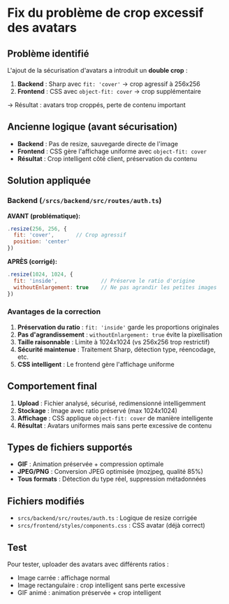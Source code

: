 # Fix du problème de crop excessif des avatars

## Problème identifié

L'ajout de la sécurisation d'avatars a introduit un **double crop** :
1. **Backend** : Sharp avec `fit: 'cover'` → crop agressif à 256x256  
2. **Frontend** : CSS avec `object-fit: cover` → crop supplémentaire  

→ Résultat : avatars trop croppés, perte de contenu important

## Ancienne logique (avant sécurisation)

- **Backend** : Pas de resize, sauvegarde directe de l'image
- **Frontend** : CSS gère l'affichage uniforme avec `object-fit: cover`
- **Résultat** : Crop intelligent côté client, préservation du contenu

## Solution appliquée

### Backend (`/srcs/backend/src/routes/auth.ts`)

**AVANT (problématique):**
```javascript
.resize(256, 256, { 
  fit: 'cover',       // Crop agressif
  position: 'center'  
})
```

**APRÈS (corrigé):**
```javascript
.resize(1024, 1024, { 
  fit: 'inside',              // Préserve le ratio d'origine
  withoutEnlargement: true    // Ne pas agrandir les petites images
})
```

### Avantages de la correction

1. **Préservation du ratio** : `fit: 'inside'` garde les proportions originales
2. **Pas d'agrandissement** : `withoutEnlargement: true` évite la pixellisation  
3. **Taille raisonnable** : Limite à 1024x1024 (vs 256x256 trop restrictif)
4. **Sécurité maintenue** : Traitement Sharp, détection type, réencodage, etc.
5. **CSS intelligent** : Le frontend gère l'affichage uniforme

## Comportement final

1. **Upload** : Fichier analysé, sécurisé, redimensionné intelligemment
2. **Stockage** : Image avec ratio préservé (max 1024x1024)  
3. **Affichage** : CSS applique `object-fit: cover` de manière intelligente
4. **Résultat** : Avatars uniformes mais sans perte excessive de contenu

## Types de fichiers supportés

- **GIF** : Animation préservée + compression optimale  
- **JPEG/PNG** : Conversion JPEG optimisée (mozjpeg, qualité 85%)
- **Tous formats** : Détection du type réel, suppression métadonnées

## Fichiers modifiés

- `srcs/backend/src/routes/auth.ts` : Logique de resize corrigée
- `srcs/frontend/styles/components.css` : CSS avatar (déjà correct)

## Test

Pour tester, uploader des avatars avec différents ratios :
- Image carrée : affichage normal
- Image rectangulaire : crop intelligent sans perte excessive
- GIF animé : animation préservée + crop intelligent
